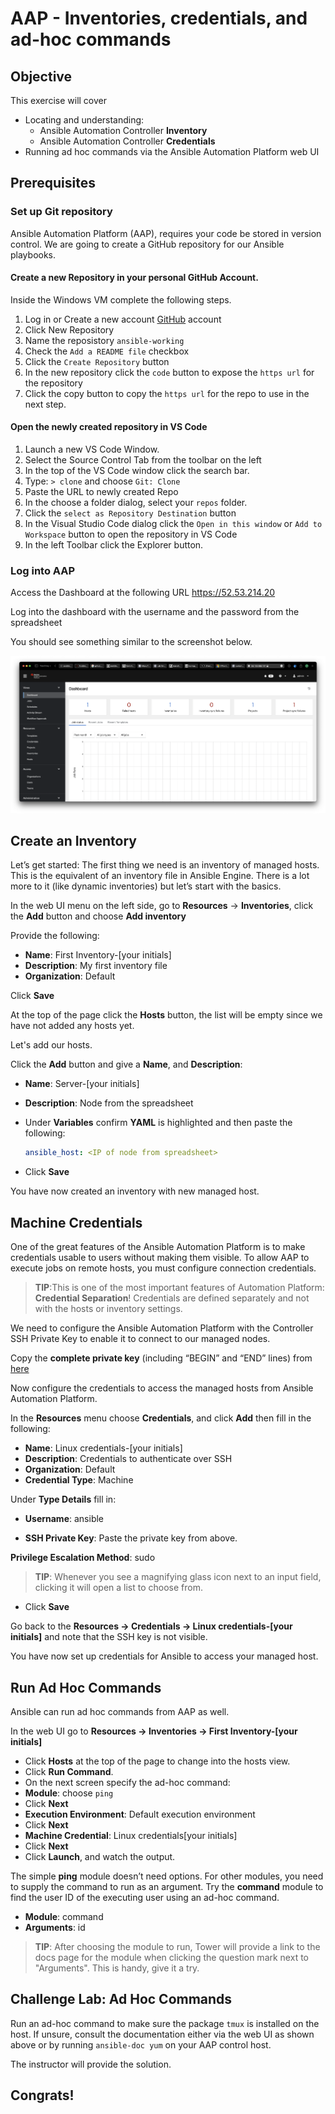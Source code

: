 # AAP - Inventories, credentials, and ad-hoc commands

## Objective

This exercise will cover

- Locating and understanding:
  - Ansible Automation Controller **Inventory**
  - Ansible Automation Controller **Credentials**
- Running ad hoc commands via the Ansible Automation Platform web UI


## Prerequisites

### Set up Git repository

Ansible Automation Platform (AAP), requires your code be stored in version control. We are going to create a GitHub repository for our Ansible playbooks.



#### Create a new Repository in your personal GitHub Account.

Inside the Windows VM complete the following steps.

1. Log in or Create a new account [GitHub](https://github.com/) account
2. Click New Repository
3. Name the reposistory `ansible-working`
4. Check the `Add a README file` checkbox
5. Click the `Create Repository` button
6. In the new repository click the `code` button to expose the `https url` for the repository
7. Click the copy button to copy the `https url` for the repo to use in the next step.


#### Open the newly created repository in VS Code

1. Launch a new VS Code Window.
2. Select the Source Control Tab from the toolbar on the left
3. In the top of the VS Code window click the search bar.
4. Type: `> clone` and choose `Git: Clone`
5. Paste the URL to newly created Repo
6. In the choose a folder dialog, select your `repos` folder.
7. Click the `select as Repository Destination` button
8. In the Visual Studio Code dialog click the `Open in this window` or `Add to Workspace` button to open the repository in VS Code
9. In the left Toolbar click the Explorer button.


### Log into AAP

Access the Dashboard at the following URL https://52.53.214.20


Log into the dashboard with the username and the password from the spreadsheet


You should see something similar to the screenshot below.

![image-20220222024405897](images/image-20220222024405897.png)


## Create an Inventory

Let’s get started: The first thing we need is an inventory of managed hosts. This is the equivalent of an inventory file in Ansible Engine. There is a lot more to it (like dynamic inventories) but let’s start with the basics.

In the web UI menu on the left side, go to **Resources** → **Inventories**, click the **Add** button and choose **Add inventory**

Provide the following:

* **Name**:  First Inventory-[your initials]
* **Description**: My first inventory file
* **Organization**: Default

Click **Save**

At the top of the page click the **Hosts** button, the list will be empty since we have not added any hosts yet.



Let's add our hosts.  


Click the **Add** button and give a **Name**, and **Description**: 

* **Name**: Server-[your initials]

* **Description**: Node from the spreadsheet

* Under **Variables** confirm **YAML** is highlighted and then paste the following:

  ```yaml
  ansible_host: <IP of node from spreadsheet> 
  ```

  

* Click **Save** 

You have now created an inventory with new managed host.



## Machine Credentials

One of the great features of the Ansible Automation Platform is to make credentials usable to users without making them visible. To allow AAP to execute jobs on remote hosts, you must configure connection credentials.

> **TIP**:This is one of the most important features of Automation Platform: **Credential Separation**! Credentials are defined separately and not with the hosts or inventory settings.

We need to configure the Ansible Automation Platform with the Controller SSH Private Key to enable it to connect to our managed nodes.



Copy the **complete private key** (including “BEGIN” and “END” lines) from [here](https://gist.github.com/jruels/00b5e617f4f60e5bc692ae8450089a07)



Now configure the credentials to access the managed hosts from Ansible Automation Platform.

In the **Resources** menu choose **Credentials**, and click **Add** then fill in the following:

* **Name**: Linux credentials-[your initials]
* **Description**: Credentials to authenticate over SSH
* **Organization**: Default
* **Credential Type**: Machine

Under **Type Details** fill in: 

* **Username**: ansible

* **SSH Private Key**: Paste the private key from above.  

**Privilege Escalation Method**: sudo 

> **TIP**: Whenever you see a magnifying glass icon next to an input field, clicking it will open a list to choose from.

* Click **Save**

Go back to the **Resources -> Credentials -> Linux credentials-[your initials]** and note that the SSH key is not visible.

You have now set up credentials for Ansible to access your managed host.



## Run Ad Hoc Commands

Ansible can run ad hoc commands from AAP as well.

In the web UI go to **Resources → Inventories → First Inventory-[your initials]**

- Click **Hosts** at the top of the page to change into the hosts view.
- Click **Run Command**.
- On the next screen specify the ad-hoc command: 
- **Module**: choose `ping`
- Click **Next**
- **Execution Environment**: Default execution environment
- Click **Next**
- **Machine Credential**: Linux credentials[your initials]
- Click **Next**
- Click **Launch**, and watch the output. 



The simple **ping** module doesn’t need options. For other modules, you need to supply the command to run as an argument. Try the **command** module to find the user ID of the executing user using an ad-hoc command.

- **Module**: command
- **Arguments**: id

> **TIP**: After choosing the module to run, Tower will provide a link to the docs page for the module when clicking the question mark next to "Arguments". This is handy, give it a try.



## Challenge Lab: Ad Hoc Commands

Run an ad-hoc command to make sure the package `tmux` is installed on the host. If unsure, consult the documentation either via the web UI as shown above or by running `ansible-doc yum` on your AAP control host.



The instructor will provide the solution. 



## Congrats!
